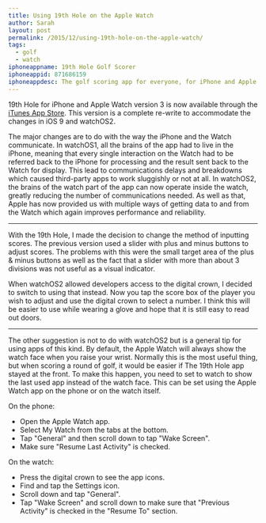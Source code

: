 ```yaml
---
title: Using 19th Hole on the Apple Watch
author: Sarah
layout: post
permalink: /2015/12/using-19th-hole-on-the-apple-watch/
tags:
  - golf
  - watch
iphoneappname: 19th Hole Golf Scorer
iphoneappid: 871686159
iphoneappdesc: The golf scoring app for everyone, for iPhone and Apple Watch.
---
```


19th Hole for iPhone and Apple Watch version 3 is now available through the [iTunes App Store][1].
This version is a complete re-write to accommodate the changes in iOS 9 and watchOS2.

The major changes are to do with the way the iPhone and the Watch communicate. In watchOS1, all the brains of the app had to live in the iPhone, meaning that every single interaction on the Watch had to be referred back to the iPhone for processing and the result sent back to the Watch for display. This lead to communications delays and breakdowns which caused third-party apps to work sluggishly or not at all. In watchOS2, the brains of the watch part of the app can now operate inside the watch, greatly reducing the number of communications needed. As well as that, Apple has now provided us with multiple ways of getting data to and from the Watch which again improves performance and reliability.

---

With the 19th Hole, I made the decision to change the method of inputting scores. The previous version used a slider with plus and minus buttons to adjust scores. The problems with this were the small target area of the plus & minus buttons as well as the fact that a slider with more than about 3 divisions was not useful as a visual indicator.

When watchOS2 allowed developers access to the digital crown, I decided to switch to using that instead. Now you tap the score box of the player you wish to adjust and use the digital crown to select a number. I think this will be easier to use while wearing a glove and hope that it is still easy to read out doors.

---

The other suggestion is not to do with watchOS2 but is a general tip for using apps of this kind. By default, the Apple Watch will always show the watch face when you raise your wrist. Normally this is the most useful thing, but when scoring a round of golf, it would be easier if The 19th Hole app stayed at the front. To make this happen, you need to set to watch to show the last used app instead of the watch face. This can be set using the Apple Watch app on the phone or on the watch itself.

On the phone:

- Open the Apple Watch app.
- Select My Watch from the tabs at the bottom.
- Tap "General" and then scroll down to tap "Wake Screen".
- Make sure "Resume Last Activity" is checked.

On the watch:

- Press the digital crown to see the app icons.
- Find and tap the Settings icon.
- Scroll down and tap "General".
- Tap "Wake Screen" and scroll down to make sure that "Previous Activity" is checked in the "Resume To" section.


[1]: https://itunes.apple.com/us/app/the-19th-hole/id871686159?mt=8&uo=4
